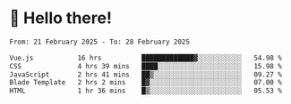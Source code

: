 # 👋 Hello there!

<!--START_SECTION:waka-->

```txt
From: 21 February 2025 - To: 28 February 2025

Vue.js           16 hrs          █████████████▓░░░░░░░░░░░   54.98 %
CSS              4 hrs 39 mins   ████░░░░░░░░░░░░░░░░░░░░░   15.98 %
JavaScript       2 hrs 41 mins   ██▒░░░░░░░░░░░░░░░░░░░░░░   09.27 %
Blade Template   2 hrs 2 mins    █▓░░░░░░░░░░░░░░░░░░░░░░░   07.00 %
HTML             1 hr 36 mins    █▒░░░░░░░░░░░░░░░░░░░░░░░   05.53 %
```

<!--END_SECTION:waka-->
